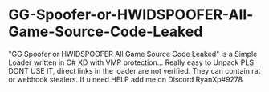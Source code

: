 # GG-Spoofer-or-HWIDSPOOFER-All-Game-Source-Code-Leaked
"GG Spoofer or HWIDSPOOFER All Game Source Code Leaked" is a Simple Loader written in C# XD with VMP protection... Really easy to Unpack
PLS DONT USE IT, direct links in the loader are not verified. They can contain rat or webhook stealers.
If u need HELP add me on Discord  RyanXp#9278
